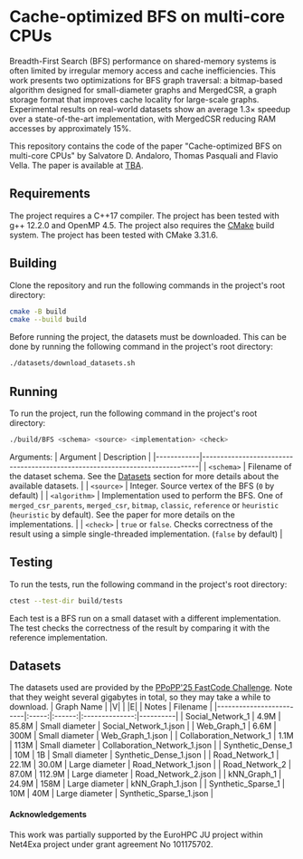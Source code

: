 # Cache-optimized BFS on multi-core CPUs

Breadth-First Search (BFS) performance on shared-memory systems is often limited by irregular memory access and cache inefficiencies. This work presents two optimizations for BFS graph traversal: a bitmap-based algorithm designed for small-diameter graphs and MergedCSR, a graph storage format that improves cache locality for large-scale graphs. Experimental results on real-world datasets show an average 1.3× speedup over a state-of-the-art implementation, with MergedCSR reducing RAM accesses by approximately 15%.

This repository contains the code of the paper "Cache-optimized BFS on multi-core CPUs" by Salvatore D. Andaloro, Thomas Pasquali and Flavio Vella. The paper is available at [TBA]().

## Requirements
The project requires a C++17 compiler. The project has been tested with g++ 12.2.0 and OpenMP 4.5. The project also requires the [CMake](https://cmake.org/) build system. The project has been tested with CMake 3.31.6.

## Building
Clone the repository and run the following commands in the project's root directory:
```bash
cmake -B build
cmake --build build
```

Before running the project, the datasets must be downloaded. This can be done by running the following command in the project's root directory:
```bash
./datasets/download_datasets.sh
```

## Running
To run the project, run the following command in the project's root directory:
```bash
./build/BFS <schema> <source> <implementation> <check>
```
Arguments:
  | Argument   | Description |
  |------------|-----------------------------------------------------------------------------|
  | `<schema>` | Filename of the dataset schema. See the [Datasets](#datasets) section for more details about the available datasets. |
  | `<source>` | Integer. Source vertex of the BFS (`0` by default) |
  | `<algorithm>` | Implementation used to perform the BFS. One of `merged_csr_parents`, `merged_csr`, `bitmap`, `classic`, `reference` or `heuristic` (`heuristic` by default). See the paper for more details on the implementations. |
  | `<check>`  | `true` or `false`. Checks correctness of the result using a simple single-threaded implementation. (`false` by default) |

## Testing

To run the tests, run the following command in the project's root directory:
```bash
ctest --test-dir build/tests
```
Each test is a BFS run on a small dataset with a different implementation. The test checks the correctness of the result by comparing it with the reference implementation.

## Datasets
The datasets used are provided by the [PPoPP'25 FastCode Challenge](https://fastcode.org/events/fastcode-challenge/spe4ic/#dataset-diversity). Note that they weight several gigabytes in total, so they may take a while to download.
|        Graph Name       | \|V\| |  \|E\| |      Notes     | Filename |
|-------------------------|:-----:|:------:|:--------------:|----------|
| Social_Network_1        | 4.9M  | 85.8M  | Small diameter | Social_Network_1.json |
| Web_Graph_1             | 6.6M  | 300M   | Small diameter | Web_Graph_1.json |
| Collaboration_Network_1 | 1.1M  | 113M   | Small diameter | Collaboration_Network_1.json |
| Synthetic_Dense_1       | 10M   | 1B     | Small diameter | Synthetic_Dense_1.json |
| Road_Network_1          | 22.1M | 30.0M  | Large diameter | Road_Network_1.json |
| Road_Network_2          | 87.0M | 112.9M | Large diameter | Road_Network_2.json |
| kNN_Graph_1             | 24.9M | 158M   | Large diameter | kNN_Graph_1.json |
| Synthetic_Sparse_1      | 10M   | 40M    | Large diameter | Synthetic_Sparse_1.json |

#### Acknowledgements
This work was partially supported by the EuroHPC JU project within Net4Exa project under grant agreement No 101175702.
